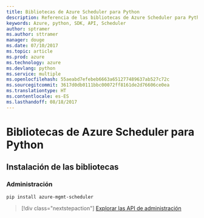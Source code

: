 ```yaml
---
title: Bibliotecas de Azure Scheduler para Python
description: Referencia de las bibliotecas de Azure Scheduler para Python
keywords: Azure, python, SDK, API, Scheduler
author: sptramer
ms.author: sttramer
manager: douge
ms.date: 07/10/2017
ms.topic: article
ms.prod: azure
ms.technology: azure
ms.devlang: python
ms.service: multiple
ms.openlocfilehash: 55aeabd7efebeb6663a651277489637ab527c72c
ms.sourcegitcommit: 3617d0db0111bbc00072ff8161de2d76606ce0ea
ms.translationtype: HT
ms.contentlocale: es-ES
ms.lasthandoff: 08/18/2017
---
```

# <a name="azure-scheduler-libraries-for-python"></a>Bibliotecas de Azure Scheduler para Python

## <a name="install-the-libraries"></a>Instalación de las bibliotecas


### <a name="management"></a>Administración

```bash
pip install azure-mgmt-scheduler
```
> [!div class="nextstepaction"]
> [Explorar las API de administración](/python/api/overview/azure/scheduler/managementlibrary)